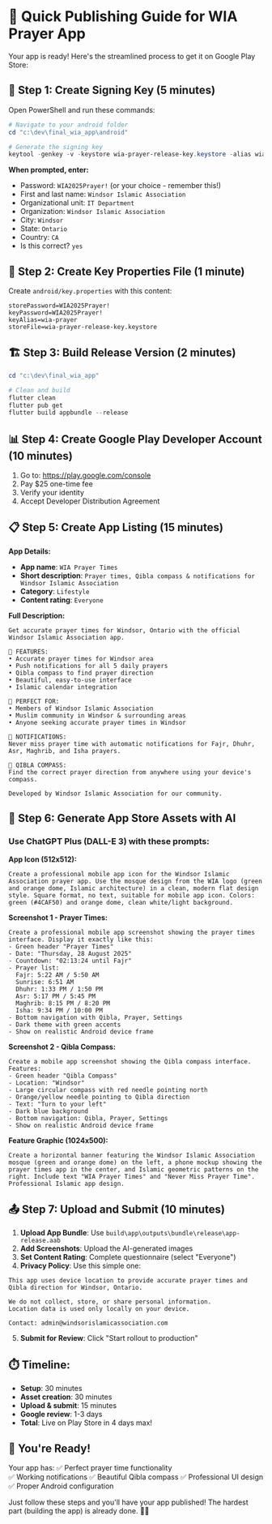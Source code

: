 # 🚀 Quick Publishing Guide for WIA Prayer App

Your app is ready! Here's the streamlined process to get it on Google Play Store:

## 📱 Step 1: Create Signing Key (5 minutes)

Open PowerShell and run these commands:

```powershell
# Navigate to your android folder
cd "c:\dev\final_wia_app\android"

# Generate the signing key
keytool -genkey -v -keystore wia-prayer-release-key.keystore -alias wia-prayer -keyalg RSA -keysize 2048 -validity 10000
```

**When prompted, enter:**
- Password: `WIA2025Prayer!` (or your choice - remember this!)
- First and last name: `Windsor Islamic Association`
- Organizational unit: `IT Department`
- Organization: `Windsor Islamic Association`
- City: `Windsor`
- State: `Ontario`
- Country: `CA`
- Is this correct? `yes`

## 🔑 Step 2: Create Key Properties File (1 minute)

Create `android/key.properties` with this content:

```properties
storePassword=WIA2025Prayer!
keyPassword=WIA2025Prayer!
keyAlias=wia-prayer
storeFile=wia-prayer-release-key.keystore
```

## 🏗️ Step 3: Build Release Version (2 minutes)

```powershell
cd "c:\dev\final_wia_app"

# Clean and build
flutter clean
flutter pub get
flutter build appbundle --release
```

## 📊 Step 4: Create Google Play Developer Account (10 minutes)

1. Go to: https://play.google.com/console
2. Pay $25 one-time fee
3. Verify your identity
4. Accept Developer Distribution Agreement

## 📋 Step 5: Create App Listing (15 minutes)

**App Details:**
- **App name**: `WIA Prayer Times`
- **Short description**: `Prayer times, Qibla compass & notifications for Windsor Islamic Association`
- **Category**: `Lifestyle`
- **Content rating**: `Everyone`

**Full Description:**
```
Get accurate prayer times for Windsor, Ontario with the official Windsor Islamic Association app.

🕌 FEATURES:
• Accurate prayer times for Windsor area  
• Push notifications for all 5 daily prayers
• Qibla compass to find prayer direction
• Beautiful, easy-to-use interface
• Islamic calendar integration

📱 PERFECT FOR:
• Members of Windsor Islamic Association
• Muslim community in Windsor & surrounding areas
• Anyone seeking accurate prayer times in Windsor

🔔 NOTIFICATIONS:
Never miss prayer time with automatic notifications for Fajr, Dhuhr, Asr, Maghrib, and Isha prayers.

🧭 QIBLA COMPASS:
Find the correct prayer direction from anywhere using your device's compass.

Developed by Windsor Islamic Association for our community.
```

## 🎨 Step 6: Generate App Store Assets with AI

### Use ChatGPT Plus (DALL-E 3) with these prompts:

**App Icon (512x512):**
```
Create a professional mobile app icon for the Windsor Islamic Association prayer app. Use the mosque design from the WIA logo (green and orange dome, Islamic architecture) in a clean, modern flat design style. Square format, no text, suitable for mobile app icon. Colors: green (#4CAF50) and orange dome, clean white/light background.
```

**Screenshot 1 - Prayer Times:**
```
Create a professional mobile app screenshot showing the prayer times interface. Display it exactly like this:
- Green header "Prayer Times"
- Date: "Thursday, 28 August 2025"
- Countdown: "02:13:24 until Fajr"
- Prayer list:
  Fajr: 5:22 AM / 5:50 AM
  Sunrise: 6:51 AM  
  Dhuhr: 1:33 PM / 1:50 PM
  Asr: 5:17 PM / 5:45 PM
  Maghrib: 8:15 PM / 8:20 PM
  Isha: 9:34 PM / 10:00 PM
- Bottom navigation with Qibla, Prayer, Settings
- Dark theme with green accents
- Show on realistic Android device frame
```

**Screenshot 2 - Qibla Compass:**
```
Create a mobile app screenshot showing the Qibla compass interface. Features:
- Green header "Qibla Compass"
- Location: "Windsor"
- Large circular compass with red needle pointing north
- Orange/yellow needle pointing to Qibla direction
- Text: "Turn to your left"
- Dark blue background
- Bottom navigation: Qibla, Prayer, Settings
- Show on realistic Android device frame
```

**Feature Graphic (1024x500):**
```
Create a horizontal banner featuring the Windsor Islamic Association mosque (green and orange dome) on the left, a phone mockup showing the prayer times app in the center, and Islamic geometric patterns on the right. Include text "WIA Prayer Times" and "Never Miss Prayer Time". Professional Islamic app design.
```

## 📤 Step 7: Upload and Submit (10 minutes)

1. **Upload App Bundle**: Use `build\app\outputs\bundle\release\app-release.aab`
2. **Add Screenshots**: Upload the AI-generated images
3. **Set Content Rating**: Complete questionnaire (select "Everyone")
4. **Privacy Policy**: Use this simple one:

```
This app uses device location to provide accurate prayer times and Qibla direction for Windsor, Ontario.

We do not collect, store, or share personal information.
Location data is used only locally on your device.

Contact: admin@windsorislamicassociation.com
```

5. **Submit for Review**: Click "Start rollout to production"

## ⏱️ Timeline:
- **Setup**: 30 minutes
- **Asset creation**: 30 minutes  
- **Upload & submit**: 15 minutes
- **Google review**: 1-3 days
- **Total**: Live on Play Store in 4 days max!

## 🎯 You're Ready!

Your app has:
✅ Perfect prayer time functionality  
✅ Working notifications
✅ Beautiful Qibla compass
✅ Professional UI design
✅ Proper Android configuration

Just follow these steps and you'll have your app published! The hardest part (building the app) is already done. 🕌📱
